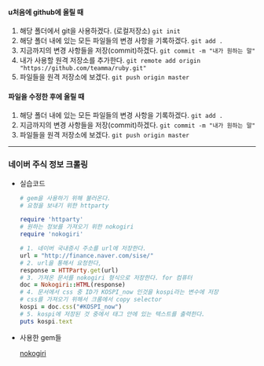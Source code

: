 #### u처음에 github에 올릴 때
1. 해당 폴더에서 git을 사용하겠다. (로컬저장소)
  `git init`
2. 해당 폴더 내에 있는 모든 파일들의 변경 사항을 기록하겠다.
  `git add .`
3. 지금까지의 변경 사항들을 저장(commit)하겠다.
  `git commit -m "내가 원하는 말"`
4. 내가 사용할 원격 저장소를 추가한다.
  `git remote add origin "https://github.com/teamma/ruby.git"`
5. 파일들을 원격 저장소에 보겠다.
  `git push origin master`

#### 파일을 수정한 후에 올릴 때
1. 해당 폴더 내에 있는 모든 파일들의 변경 사항을 기록하겠다.
  `git add .`
2. 지금까지의 변경 사항들을 저장(commit)하겠다.
  `git commit -m "내가 원하는 말"`
3. 파일들을 원격 저장소에 보겠다.
  `git push origin master`

---

### 네이버 주식 정보 크롤링

- 실습코드

  ```ruby
  # gem을 사용하기 위해 불러온다.
  # 요청을 보내기 위한 httparty

  require 'httparty'
  # 원하는 정보를 가져오기 위한 nokogiri
  require 'nokogiri'

  # 1. 네이버 국내증시 주소를 url에 저장한다.
  url = "http://finance.naver.com/sise/"
  # 2. url을 통해서 요청한다,
  response = HTTParty.get(url)
  # 3. 가져온 문서를 nokogiri 형식으로 저장한다. for 컴퓨터
  doc = Nokogiri::HTML(response)
  # 4. 문서에서 css 중 ID가 KOSPI_now 인것을 kospi라는 변수에 저장
  # css를 가져오기 위해서 크롬에서 copy selector
  kospi = doc.css("#KOSPI_now")
  # 5. kospi에 저장된 것 중에서 태그 안에 있는 텍스트를 출력한다.
  puts kospi.text
  ```

- 사용한 gem들

  [nokogiri](https://github.com/sparklemotion/nokogiri)

  ​


